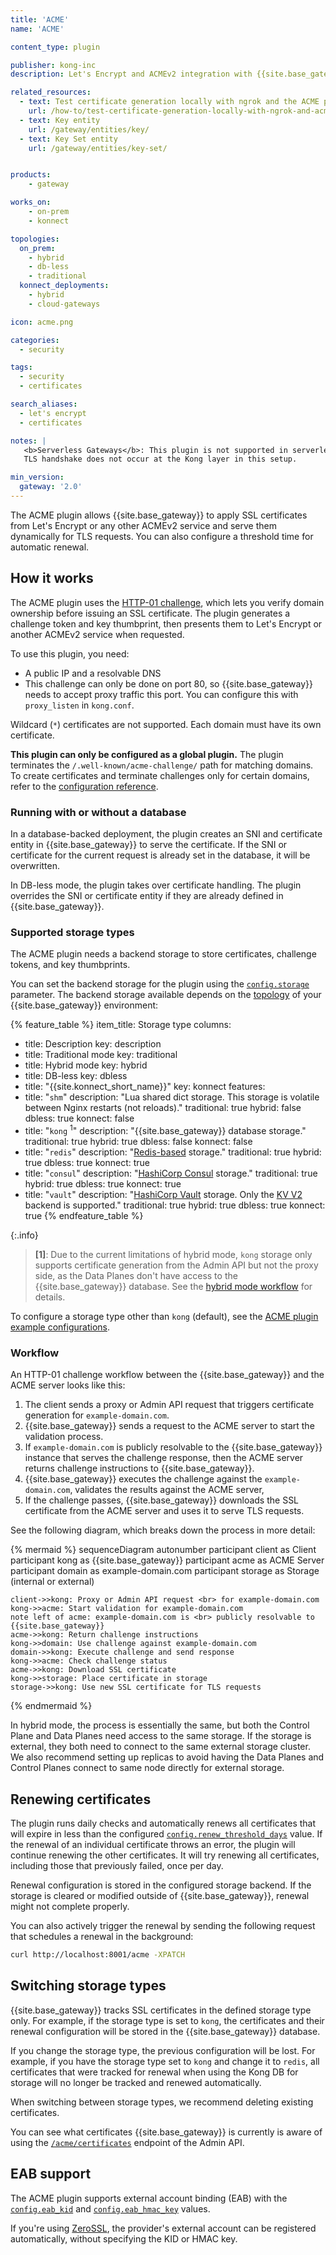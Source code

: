 ```yaml
---
title: 'ACME'
name: 'ACME'

content_type: plugin

publisher: kong-inc
description: Let's Encrypt and ACMEv2 integration with {{site.base_gateway}}

related_resources:
  - text: Test certificate generation locally with ngrok and the ACME plugin
    url: /how-to/test-certificate-generation-locally-with-ngrok-and-acme/
  - text: Key entity
    url: /gateway/entities/key/
  - text: Key Set entity
    url: /gateway/entities/key-set/


products:
    - gateway

works_on:
    - on-prem
    - konnect

topologies:
  on_prem:
    - hybrid
    - db-less
    - traditional
  konnect_deployments:
    - hybrid
    - cloud-gateways

icon: acme.png

categories:
  - security

tags:
  - security
  - certificates

search_aliases:
  - let's encrypt
  - certificates

notes: | 
   <b>Serverless Gateways</b>: This plugin is not supported in serverless gateways because the 
   TLS handshake does not occur at the Kong layer in this setup. 

min_version:
  gateway: '2.0'
---
```


The ACME plugin allows {{site.base_gateway}} to apply SSL certificates from Let's Encrypt or any other ACMEv2 service and serve them dynamically for TLS requests.
You can also configure a threshold time for automatic renewal. 

## How it works

The ACME plugin uses the [HTTP-01 challenge](https://letsencrypt.org/docs/challenge-types/), which lets you verify domain ownership before issuing an SSL certificate. 
The plugin generates a challenge token and key thumbprint, then presents them to Let's Encrypt or another ACMEv2 service when requested.

To use this plugin, you need:
* A public IP and a resolvable DNS
* This challenge can only be done on port 80, so {{site.base_gateway}} needs to accept proxy traffic this port. You can configure this with `proxy_listen` in `kong.conf`.

Wildcard (`*`) certificates are not supported. Each domain must have its own certificate.

**This plugin can only be configured as a global plugin.** 
The plugin terminates the `/.well-known/acme-challenge/` path for matching domains. 
To create certificates and terminate challenges only for certain domains, refer to the [configuration reference](/plugins/acme/reference/).


### Running with or without a database

In a database-backed deployment, the plugin creates an SNI and certificate entity in {{site.base_gateway}} to
serve the certificate. If the SNI or certificate for the current request is already set
in the database, it will be overwritten.

In DB-less mode, the plugin takes over certificate handling. The plugin overrides the SNI or
certificate entity if they are already defined in {{site.base_gateway}}.

### Supported storage types

The ACME plugin needs a backend storage to store certificates, challenge tokens, and key thumbprints.

You can set the backend storage for the plugin using the [`config.storage`](/plugins/acme/reference/#schema--config-storage) parameter.
The backend storage available depends on the [topology](/gateway/deployment-topologies/) of your {{site.base_gateway}} environment: 

<!--vale off-->

{% feature_table %}
item_title: Storage type
columns:
  - title: Description
    key: description
  - title: Traditional mode
    key: traditional
  - title: Hybrid mode
    key: hybrid
  - title: DB-less
    key: dbless
  - title: "{{site.konnect_short_name}}"
    key: konnect
features:
  - title: "`shm`"
    description: "Lua shared dict storage. This storage is volatile between Nginx restarts (not reloads)."
    traditional: true
    hybrid: false
    dbless: true
    konnect: false
  - title: "`kong` <sup>1</sup>"
    description: "{{site.base_gateway}} database storage."
    traditional: true
    hybrid: true
    dbless: false
    konnect: false
  - title: "`redis`"
    description: "[Redis-based](https://redis.io/docs/latest/) storage."
    traditional: true
    hybrid: true
    dbless: true
    konnect: true
  - title: "`consul`"
    description: "[HashiCorp Consul](https://www.consul.io/) storage."
    traditional: true
    hybrid: true
    dbless: true
    konnect: true
  - title: "`vault`"
    description: "[HashiCorp Vault](https://www.vaultproject.io/) storage. Only the [KV V2](https://developer.hashicorp.com/vault/api-docs/secret/kv/kv-v2) backend is supported."
    traditional: true
    hybrid: true
    dbless: true
    konnect: true
{% endfeature_table %}

<!--vale on-->

{:.info}
> **\[1\]**: Due to the current limitations of hybrid mode, `kong` storage only supports certificate generation from
the Admin API but not the proxy side, as the Data Planes don't have access to the {{site.base_gateway}} database. 
See the [hybrid mode workflow](#hybrid-mode-workflow) for details. 

To configure a storage type other than `kong` (default), see the [ACME plugin example configurations](/plugins/acme/examples/).

### Workflow

An HTTP-01 challenge workflow between the {{site.base_gateway}} and the ACME server looks like this:

1. The client sends a proxy or Admin API request that triggers certificate generation for `example-domain.com`.
2. {{site.base_gateway}} sends a request to the ACME server to start the validation process.
3. If `example-domain.com` is publicly resolvable to the {{site.base_gateway}} instance that serves the challenge response, 
then the ACME server returns challenge instructions to {{site.base_gateway}}.
4. {{site.base_gateway}} executes the challenge against the `example-domain.com`, validates the results against the ACME server,
5. If the challenge passes, {{site.base_gateway}} downloads the SSL certificate from the ACME server and uses it to serve TLS requests.

See the following diagram, which breaks down the process in more detail:

<!--vale off-->

{% mermaid %}
sequenceDiagram
    autonumber
    participant client as Client
    participant kong as {{site.base_gateway}}
    participant acme as ACME Server
    participant domain as example-domain.com
    participant storage as Storage <br>(internal or external)

    client->>kong: Proxy or Admin API request <br> for example-domain.com
    kong->>acme: Start validation for example-domain.com
    note left of acme: example-domain.com is <br> publicly resolvable to {{site.base_gateway}}
    acme->>kong: Return challenge instructions
    kong->>domain: Use challenge against example-domain.com
    domain->>kong: Execute challenge and send response
    kong->>acme: Check challenge status
    acme->>kong: Download SSL certificate
    kong->>storage: Place certificate in storage
    storage->>kong: Use new SSL certificate for TLS requests
{% endmermaid %}

<!--vale on-->

In hybrid mode, the process is essentially the same, but both the Control Plane and Data Planes need access to the same storage. 
If the storage is external, they both need to connect to the same external storage cluster.
We also recommend setting up replicas to avoid having the Data Planes and Control Planes connect to same node directly for external storage.

## Renewing certificates

The plugin runs daily checks and automatically renews all certificates that
will expire in less than the configured [`config.renew_threshold_days`](/plugins/acme/reference/#schema--config-renew-threshold-days) value. If the renewal
of an individual certificate throws an error, the plugin will continue renewing the
other certificates. It will try renewing all certificates, including those that previously
failed, once per day. 

Renewal configuration is stored in the configured storage backend.
If the storage is cleared or modified outside of {{site.base_gateway}}, renewal might not complete properly.

You can also actively trigger the renewal by sending the following request that schedules a renewal in the background:

```bash
curl http://localhost:8001/acme -XPATCH
```

## Switching storage types

{{site.base_gateway}} tracks SSL certificates in the defined storage type only.
For example, if the storage type is set to `kong`, the certificates and their renewal configuration will be stored in the {{site.base_gateway}} database.

If you change the storage type, the previous configuration will be lost. 
For example, if you have the storage type set to  `kong` and change it to `redis`, all certificates that were tracked for renewal when using the Kong DB for storage will no longer be tracked and renewed automatically. 

When switching between storage types, we recommend deleting existing certificates.

You can see what certificates {{site.base_gateway}} is currently is aware of using the [`/acme/certificates`](/plugins/acme/api/#/operations/listCertificates) endpoint of the Admin API.

## EAB support

The ACME plugin supports external account binding (EAB) with the [`config.eab_kid`](/plugins/acme/reference/#schema--config-eab-kid) and [`config.eab_hmac_key`](/plugins/acme/reference/#schema--config-eab-hmac-key) values.

If you're using [ZeroSSL](https://zerossl.com/), the provider's external account can be registered automatically, without specifying the KID or HMAC key.
